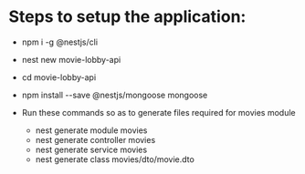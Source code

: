  
# Steps to setup the application:

- npm i -g @nestjs/cli
- nest new movie-lobby-api
- cd movie-lobby-api
- npm install --save @nestjs/mongoose mongoose

- Run these commands so as to generate files required for movies module
  - nest generate module movies
  - nest generate controller movies
  - nest generate service movies
  - nest generate class movies/dto/movie.dto
